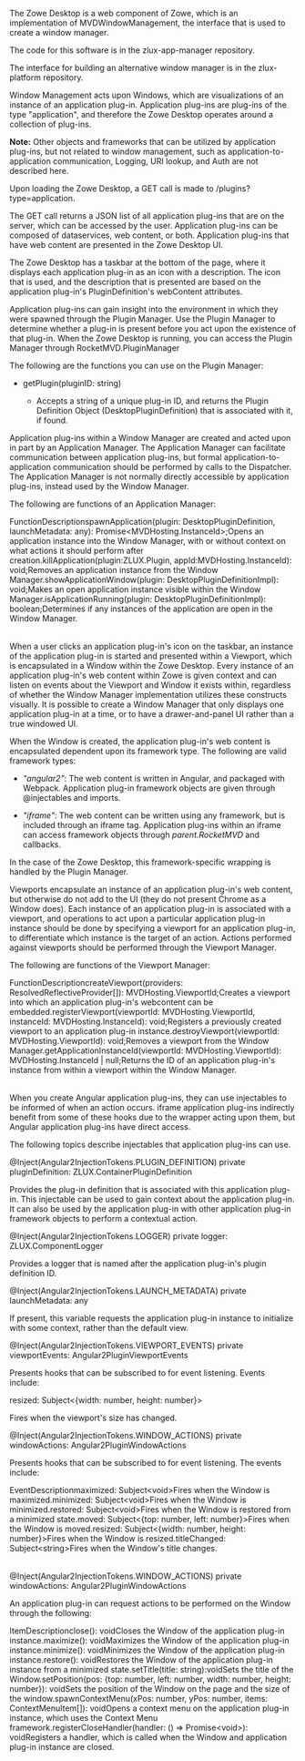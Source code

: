 <?xml version="1.0" encoding="UTF-8"?><?workdir /opt/dita-ot/out/.tmp?><?workdir-uri file:/opt/dita-ot/out/.tmp/?><?path2project ../../?><?path2project-uri ../../?><?path2rootmap-uri ../../?><topic xmlns:ditaarch="http://dita.oasis-open.org/architecture/2005/" xmlns:dita-ot="http://dita-ot.sourceforge.net/ns/201007/dita-ot" class="- topic/topic " ditaarch:DITAArchVersion="1.2" domains="(topic hi-d) (topic ut-d) (topic indexing-d) (topic hazard-d) (topic abbrev-d) (topic pr-d) (topic sw-d) (topic ui-d)" id="zowe-desktop-and-window-management" xtrf="file:/opt/dita-ot/data/extend/extend-desktop/mvd-desktopandwindowmgt.md" xtrc="topic:1;182:3"><title class="- topic/title " xtrf="file:/opt/dita-ot/data/extend/extend-desktop/mvd-desktopandwindowmgt.md" xtrc="title:1;182:3">Zowe Desktop and window management</title><body class="- topic/body " xtrf="file:/opt/dita-ot/data/extend/extend-desktop/mvd-desktopandwindowmgt.md" xtrc="body:1;182:3"><p class="- topic/p " xtrf="file:/opt/dita-ot/data/extend/extend-desktop/mvd-desktopandwindowmgt.md" xtrc="p:1;182:3">The Zowe Desktop is a web component of Zowe, which is an implementation of <codeph class="+ topic/ph pr-d/codeph " xtrf="file:/opt/dita-ot/data/extend/extend-desktop/mvd-desktopandwindowmgt.md" xtrc="codeph:1;182:3">MVDWindowManagement</codeph>, the interface that is used to create a window manager.</p><p class="- topic/p " xtrf="file:/opt/dita-ot/data/extend/extend-desktop/mvd-desktopandwindowmgt.md" xtrc="p:2;182:3">The code for this software is in the <codeph class="+ topic/ph pr-d/codeph " xtrf="file:/opt/dita-ot/data/extend/extend-desktop/mvd-desktopandwindowmgt.md" xtrc="codeph:2;182:3">zlux-app-manager</codeph> repository.</p><p class="- topic/p " xtrf="file:/opt/dita-ot/data/extend/extend-desktop/mvd-desktopandwindowmgt.md" xtrc="p:3;182:3">The interface for building an alternative window manager is in the <codeph class="+ topic/ph pr-d/codeph " xtrf="file:/opt/dita-ot/data/extend/extend-desktop/mvd-desktopandwindowmgt.md" xtrc="codeph:3;182:3">zlux-platform</codeph> repository.</p><p class="- topic/p " xtrf="file:/opt/dita-ot/data/extend/extend-desktop/mvd-desktopandwindowmgt.md" xtrc="p:4;182:3">Window Management acts upon Windows, which are visualizations of an instance of an application plug-in. Application plug-ins are plug-ins of the type "application", and therefore the Zowe Desktop operates around a collection of plug-ins.</p><p class="- topic/p " xtrf="file:/opt/dita-ot/data/extend/extend-desktop/mvd-desktopandwindowmgt.md" xtrc="p:5;182:3"><b class="+ topic/ph hi-d/b " xtrf="file:/opt/dita-ot/data/extend/extend-desktop/mvd-desktopandwindowmgt.md" xtrc="b:1;182:3">Note:</b> Other objects and frameworks that can be utilized by application plug-ins, but not related to window management, such as application-to-application communication, Logging, URI lookup, and Auth are not described here.</p></body><topic class="- topic/topic " ditaarch:DITAArchVersion="1.2" domains="(topic hi-d) (topic ut-d) (topic indexing-d) (topic hazard-d) (topic abbrev-d) (topic pr-d) (topic sw-d) (topic ui-d)" id="loading-and-presenting-application-plug-ins" xtrf="file:/opt/dita-ot/data/extend/extend-desktop/mvd-desktopandwindowmgt.md" xtrc="topic:2;182:3"><title class="- topic/title " xtrf="file:/opt/dita-ot/data/extend/extend-desktop/mvd-desktopandwindowmgt.md" xtrc="title:2;182:3">Loading and presenting application plug-ins</title><body class="- topic/body " xtrf="file:/opt/dita-ot/data/extend/extend-desktop/mvd-desktopandwindowmgt.md" xtrc="body:2;182:3"><p class="- topic/p " xtrf="file:/opt/dita-ot/data/extend/extend-desktop/mvd-desktopandwindowmgt.md" xtrc="p:6;182:3">Upon loading the Zowe Desktop, a GET call is made to <codeph class="+ topic/ph pr-d/codeph " xtrf="file:/opt/dita-ot/data/extend/extend-desktop/mvd-desktopandwindowmgt.md" xtrc="codeph:4;182:3">/plugins?type=application</codeph>.
The GET call returns a JSON list of all application plug-ins that are on the server, which can be accessed by the user. Application plug-ins can be composed of dataservices, web content, or both. Application plug-ins that have web content are presented in the Zowe Desktop UI.</p><p class="- topic/p " xtrf="file:/opt/dita-ot/data/extend/extend-desktop/mvd-desktopandwindowmgt.md" xtrc="p:7;182:3">The Zowe Desktop has a taskbar at the bottom of the page, where it displays each application plug-in as an icon with a description. The icon that is used, and the description that is presented are based on the application plug-in's <codeph class="+ topic/ph pr-d/codeph " xtrf="file:/opt/dita-ot/data/extend/extend-desktop/mvd-desktopandwindowmgt.md" xtrc="codeph:5;182:3">PluginDefinition</codeph>'s <codeph class="+ topic/ph pr-d/codeph " xtrf="file:/opt/dita-ot/data/extend/extend-desktop/mvd-desktopandwindowmgt.md" xtrc="codeph:6;182:3">webContent</codeph> attributes.</p></body></topic><topic class="- topic/topic " ditaarch:DITAArchVersion="1.2" domains="(topic hi-d) (topic ut-d) (topic indexing-d) (topic hazard-d) (topic abbrev-d) (topic pr-d) (topic sw-d) (topic ui-d)" id="plug-in-management" xtrf="file:/opt/dita-ot/data/extend/extend-desktop/mvd-desktopandwindowmgt.md" xtrc="topic:3;182:3"><title class="- topic/title " xtrf="file:/opt/dita-ot/data/extend/extend-desktop/mvd-desktopandwindowmgt.md" xtrc="title:3;182:3">Plug-in management</title><body class="- topic/body " xtrf="file:/opt/dita-ot/data/extend/extend-desktop/mvd-desktopandwindowmgt.md" xtrc="body:3;182:3"><p class="- topic/p " xtrf="file:/opt/dita-ot/data/extend/extend-desktop/mvd-desktopandwindowmgt.md" xtrc="p:8;182:3">Application plug-ins can gain insight into the environment in which they were spawned through the Plugin Manager. Use the Plugin Manager to determine whether a plug-in is present before you act upon the existence of that plug-in. When the Zowe Desktop is running, you can access the Plugin Manager through <codeph class="+ topic/ph pr-d/codeph " xtrf="file:/opt/dita-ot/data/extend/extend-desktop/mvd-desktopandwindowmgt.md" xtrc="codeph:7;182:3">RocketMVD.PluginManager</codeph></p><p class="- topic/p " xtrf="file:/opt/dita-ot/data/extend/extend-desktop/mvd-desktopandwindowmgt.md" xtrc="p:9;182:3">The following are the functions you can use on the Plugin Manager:</p><ul class="- topic/ul " xtrf="file:/opt/dita-ot/data/extend/extend-desktop/mvd-desktopandwindowmgt.md" xtrc="ul:1;182:3"><li class="- topic/li " xtrf="file:/opt/dita-ot/data/extend/extend-desktop/mvd-desktopandwindowmgt.md" xtrc="li:1;182:3"><p class="- topic/p " xtrf="file:/opt/dita-ot/data/extend/extend-desktop/mvd-desktopandwindowmgt.md" xtrc="p:10;182:3">getPlugin(pluginID: string)</p><ul class="- topic/ul " xtrf="file:/opt/dita-ot/data/extend/extend-desktop/mvd-desktopandwindowmgt.md" xtrc="ul:2;182:3"><li class="- topic/li " xtrf="file:/opt/dita-ot/data/extend/extend-desktop/mvd-desktopandwindowmgt.md" xtrc="li:2;182:3"><p class="- topic/p " xtrf="file:/opt/dita-ot/data/extend/extend-desktop/mvd-desktopandwindowmgt.md" xtrc="p:11;182:3">Accepts a string of a unique plug-in ID, and returns the Plugin Definition Object (DesktopPluginDefinition) that is associated with it, if found.</p></li></ul></li></ul></body></topic><topic class="- topic/topic " ditaarch:DITAArchVersion="1.2" domains="(topic hi-d) (topic ut-d) (topic indexing-d) (topic hazard-d) (topic abbrev-d) (topic pr-d) (topic sw-d) (topic ui-d)" id="application-management" xtrf="file:/opt/dita-ot/data/extend/extend-desktop/mvd-desktopandwindowmgt.md" xtrc="topic:4;182:3"><title class="- topic/title " xtrf="file:/opt/dita-ot/data/extend/extend-desktop/mvd-desktopandwindowmgt.md" xtrc="title:4;182:3">Application management</title><body class="- topic/body " xtrf="file:/opt/dita-ot/data/extend/extend-desktop/mvd-desktopandwindowmgt.md" xtrc="body:4;182:3"><p class="- topic/p " xtrf="file:/opt/dita-ot/data/extend/extend-desktop/mvd-desktopandwindowmgt.md" xtrc="p:12;182:3">Application plug-ins within a Window Manager are created and acted upon in part by an Application Manager. The Application Manager can facilitate communication between application plug-ins, but formal application-to-application communication should be performed by calls to the Dispatcher. The Application Manager is not normally directly accessible by application plug-ins, instead used by the Window Manager.</p><p class="- topic/p " xtrf="file:/opt/dita-ot/data/extend/extend-desktop/mvd-desktopandwindowmgt.md" xtrc="p:13;182:3">The following are functions of an Application Manager:</p><table class="- topic/table " xtrf="file:/opt/dita-ot/data/extend/extend-desktop/mvd-desktopandwindowmgt.md" xtrc="table:1;182:3"><tgroup class="- topic/tgroup " cols="2" xtrf="file:/opt/dita-ot/data/extend/extend-desktop/mvd-desktopandwindowmgt.md" xtrc="tgroup:1;182:3"><colspec class="- topic/colspec " colname="col1" xtrf="file:/opt/dita-ot/data/extend/extend-desktop/mvd-desktopandwindowmgt.md" xtrc="colspec:1;182:3"/><colspec class="- topic/colspec " colname="col2" xtrf="file:/opt/dita-ot/data/extend/extend-desktop/mvd-desktopandwindowmgt.md" xtrc="colspec:2;182:3"/><thead class="- topic/thead " xtrf="file:/opt/dita-ot/data/extend/extend-desktop/mvd-desktopandwindowmgt.md" xtrc="thead:1;182:3"><row class="- topic/row " xtrf="file:/opt/dita-ot/data/extend/extend-desktop/mvd-desktopandwindowmgt.md" xtrc="row:1;182:3"><entry class="- topic/entry " xtrf="file:/opt/dita-ot/data/extend/extend-desktop/mvd-desktopandwindowmgt.md" xtrc="entry:1;182:3">Function</entry><entry class="- topic/entry " xtrf="file:/opt/dita-ot/data/extend/extend-desktop/mvd-desktopandwindowmgt.md" xtrc="entry:2;182:3">Description</entry></row></thead><tbody class="- topic/tbody " xtrf="file:/opt/dita-ot/data/extend/extend-desktop/mvd-desktopandwindowmgt.md" xtrc="tbody:1;182:3"><row class="- topic/row " xtrf="file:/opt/dita-ot/data/extend/extend-desktop/mvd-desktopandwindowmgt.md" xtrc="row:2;182:3"><entry class="- topic/entry " xtrf="file:/opt/dita-ot/data/extend/extend-desktop/mvd-desktopandwindowmgt.md" xtrc="entry:3;182:3"><codeph class="+ topic/ph pr-d/codeph " xtrf="file:/opt/dita-ot/data/extend/extend-desktop/mvd-desktopandwindowmgt.md" xtrc="codeph:8;182:3">spawnApplication(plugin: DesktopPluginDefinition, launchMetadata: any): Promise&lt;MVDHosting.InstanceId&gt;;</codeph></entry><entry class="- topic/entry " xtrf="file:/opt/dita-ot/data/extend/extend-desktop/mvd-desktopandwindowmgt.md" xtrc="entry:4;182:3">Opens an application instance into the Window Manager, with or without context on what actions it should perform after creation.</entry></row><row class="- topic/row " xtrf="file:/opt/dita-ot/data/extend/extend-desktop/mvd-desktopandwindowmgt.md" xtrc="row:3;182:3"><entry class="- topic/entry " xtrf="file:/opt/dita-ot/data/extend/extend-desktop/mvd-desktopandwindowmgt.md" xtrc="entry:5;182:3"><codeph class="+ topic/ph pr-d/codeph " xtrf="file:/opt/dita-ot/data/extend/extend-desktop/mvd-desktopandwindowmgt.md" xtrc="codeph:9;182:3">killApplication(plugin:ZLUX.Plugin, appId:MVDHosting.InstanceId): void;</codeph></entry><entry class="- topic/entry " xtrf="file:/opt/dita-ot/data/extend/extend-desktop/mvd-desktopandwindowmgt.md" xtrc="entry:6;182:3">Removes an application instance from the Window Manager.</entry></row><row class="- topic/row " xtrf="file:/opt/dita-ot/data/extend/extend-desktop/mvd-desktopandwindowmgt.md" xtrc="row:4;182:3"><entry class="- topic/entry " xtrf="file:/opt/dita-ot/data/extend/extend-desktop/mvd-desktopandwindowmgt.md" xtrc="entry:7;182:3"><codeph class="+ topic/ph pr-d/codeph " xtrf="file:/opt/dita-ot/data/extend/extend-desktop/mvd-desktopandwindowmgt.md" xtrc="codeph:10;182:3">showApplicationWindow(plugin: DesktopPluginDefinitionImpl): void;</codeph></entry><entry class="- topic/entry " xtrf="file:/opt/dita-ot/data/extend/extend-desktop/mvd-desktopandwindowmgt.md" xtrc="entry:8;182:3">Makes an open application instance visible within the Window Manager.</entry></row><row class="- topic/row " xtrf="file:/opt/dita-ot/data/extend/extend-desktop/mvd-desktopandwindowmgt.md" xtrc="row:5;182:3"><entry class="- topic/entry " xtrf="file:/opt/dita-ot/data/extend/extend-desktop/mvd-desktopandwindowmgt.md" xtrc="entry:9;182:3"><codeph class="+ topic/ph pr-d/codeph " xtrf="file:/opt/dita-ot/data/extend/extend-desktop/mvd-desktopandwindowmgt.md" xtrc="codeph:11;182:3">isApplicationRunning(plugin: DesktopPluginDefinitionImpl): boolean;</codeph></entry><entry class="- topic/entry " xtrf="file:/opt/dita-ot/data/extend/extend-desktop/mvd-desktopandwindowmgt.md" xtrc="entry:10;182:3">Determines if any instances of the application are open in the Window Manager.</entry></row></tbody></tgroup></table></body></topic><topic class="- topic/topic " ditaarch:DITAArchVersion="1.2" domains="(topic hi-d) (topic ut-d) (topic indexing-d) (topic hazard-d) (topic abbrev-d) (topic pr-d) (topic sw-d) (topic ui-d)" id="windows-and-viewports" xtrf="file:/opt/dita-ot/data/extend/extend-desktop/mvd-desktopandwindowmgt.md" xtrc="topic:5;182:3"><title class="- topic/title " xtrf="file:/opt/dita-ot/data/extend/extend-desktop/mvd-desktopandwindowmgt.md" xtrc="title:5;182:3">Windows and Viewports</title><body class="- topic/body " xtrf="file:/opt/dita-ot/data/extend/extend-desktop/mvd-desktopandwindowmgt.md" xtrc="body:5;182:3"><p class="- topic/p " xtrf="file:/opt/dita-ot/data/extend/extend-desktop/mvd-desktopandwindowmgt.md" xtrc="p:14;182:3">When a user clicks an application plug-in's icon on the taskbar, an instance of the application plug-in is started and presented within a Viewport, which is encapsulated in a Window within the Zowe Desktop.
Every instance of an application plug-in's web content within Zowe is given context and can listen on events about the Viewport and Window it exists within, regardless of whether the Window Manager implementation utilizes these constructs visually. It is possible to create a Window Manager that only displays one application plug-in at a time, or to have a drawer-and-panel UI rather than a true windowed UI.</p><p class="- topic/p " xtrf="file:/opt/dita-ot/data/extend/extend-desktop/mvd-desktopandwindowmgt.md" xtrc="p:15;182:3">When the Window is created, the application plug-in's web content is encapsulated dependent upon its framework type. The following are valid framework types:</p><ul class="- topic/ul " xtrf="file:/opt/dita-ot/data/extend/extend-desktop/mvd-desktopandwindowmgt.md" xtrc="ul:3;182:3"><li class="- topic/li " xtrf="file:/opt/dita-ot/data/extend/extend-desktop/mvd-desktopandwindowmgt.md" xtrc="li:3;182:3"><p class="- topic/p " xtrf="file:/opt/dita-ot/data/extend/extend-desktop/mvd-desktopandwindowmgt.md" xtrc="p:16;182:3"><i class="+ topic/ph hi-d/i " xtrf="file:/opt/dita-ot/data/extend/extend-desktop/mvd-desktopandwindowmgt.md" xtrc="i:1;182:3">"angular2"</i>: The web content is written in Angular, and packaged with Webpack. Application plug-in framework objects are given through @injectables and imports.</p></li><li class="- topic/li " xtrf="file:/opt/dita-ot/data/extend/extend-desktop/mvd-desktopandwindowmgt.md" xtrc="li:4;182:3"><p class="- topic/p " xtrf="file:/opt/dita-ot/data/extend/extend-desktop/mvd-desktopandwindowmgt.md" xtrc="p:17;182:3"><i class="+ topic/ph hi-d/i " xtrf="file:/opt/dita-ot/data/extend/extend-desktop/mvd-desktopandwindowmgt.md" xtrc="i:2;182:3">"iframe"</i>: The web content can be written using any framework, but is included through an iframe tag. Application plug-ins within an iframe can access framework objects through <i class="+ topic/ph hi-d/i " xtrf="file:/opt/dita-ot/data/extend/extend-desktop/mvd-desktopandwindowmgt.md" xtrc="i:3;182:3">parent.RocketMVD</i> and callbacks.</p></li></ul><p class="- topic/p " xtrf="file:/opt/dita-ot/data/extend/extend-desktop/mvd-desktopandwindowmgt.md" xtrc="p:18;182:3">In the case of the Zowe Desktop, this framework-specific wrapping is handled by the Plugin Manager.</p></body></topic><topic class="- topic/topic " ditaarch:DITAArchVersion="1.2" domains="(topic hi-d) (topic ut-d) (topic indexing-d) (topic hazard-d) (topic abbrev-d) (topic pr-d) (topic sw-d) (topic ui-d)" id="viewport-manager" xtrf="file:/opt/dita-ot/data/extend/extend-desktop/mvd-desktopandwindowmgt.md" xtrc="topic:6;182:3"><title class="- topic/title " xtrf="file:/opt/dita-ot/data/extend/extend-desktop/mvd-desktopandwindowmgt.md" xtrc="title:6;182:3">Viewport Manager</title><body class="- topic/body " xtrf="file:/opt/dita-ot/data/extend/extend-desktop/mvd-desktopandwindowmgt.md" xtrc="body:6;182:3"><p class="- topic/p " xtrf="file:/opt/dita-ot/data/extend/extend-desktop/mvd-desktopandwindowmgt.md" xtrc="p:19;182:3">Viewports encapsulate an instance of an application plug-in's web content, but otherwise do not add to the UI (they do not present Chrome as a Window does).
Each instance of an application plug-in is associated with a viewport, and operations to act upon a particular application plug-in instance should be done by specifying a viewport for an application plug-in, to differentiate which instance is the target of an action. Actions performed against viewports should be performed through the Viewport Manager.</p><p class="- topic/p " xtrf="file:/opt/dita-ot/data/extend/extend-desktop/mvd-desktopandwindowmgt.md" xtrc="p:20;182:3">The following are functions of the Viewport Manager:</p><table class="- topic/table " xtrf="file:/opt/dita-ot/data/extend/extend-desktop/mvd-desktopandwindowmgt.md" xtrc="table:2;182:3"><tgroup class="- topic/tgroup " cols="2" xtrf="file:/opt/dita-ot/data/extend/extend-desktop/mvd-desktopandwindowmgt.md" xtrc="tgroup:2;182:3"><colspec class="- topic/colspec " colname="col1" xtrf="file:/opt/dita-ot/data/extend/extend-desktop/mvd-desktopandwindowmgt.md" xtrc="colspec:3;182:3"/><colspec class="- topic/colspec " colname="col2" xtrf="file:/opt/dita-ot/data/extend/extend-desktop/mvd-desktopandwindowmgt.md" xtrc="colspec:4;182:3"/><thead class="- topic/thead " xtrf="file:/opt/dita-ot/data/extend/extend-desktop/mvd-desktopandwindowmgt.md" xtrc="thead:2;182:3"><row class="- topic/row " xtrf="file:/opt/dita-ot/data/extend/extend-desktop/mvd-desktopandwindowmgt.md" xtrc="row:6;182:3"><entry class="- topic/entry " xtrf="file:/opt/dita-ot/data/extend/extend-desktop/mvd-desktopandwindowmgt.md" xtrc="entry:11;182:3">Function</entry><entry class="- topic/entry " xtrf="file:/opt/dita-ot/data/extend/extend-desktop/mvd-desktopandwindowmgt.md" xtrc="entry:12;182:3">Description</entry></row></thead><tbody class="- topic/tbody " xtrf="file:/opt/dita-ot/data/extend/extend-desktop/mvd-desktopandwindowmgt.md" xtrc="tbody:2;182:3"><row class="- topic/row " xtrf="file:/opt/dita-ot/data/extend/extend-desktop/mvd-desktopandwindowmgt.md" xtrc="row:7;182:3"><entry class="- topic/entry " xtrf="file:/opt/dita-ot/data/extend/extend-desktop/mvd-desktopandwindowmgt.md" xtrc="entry:13;182:3"><codeph class="+ topic/ph pr-d/codeph " xtrf="file:/opt/dita-ot/data/extend/extend-desktop/mvd-desktopandwindowmgt.md" xtrc="codeph:12;182:3">createViewport(providers: ResolvedReflectiveProvider[]): MVDHosting.ViewportId;</codeph></entry><entry class="- topic/entry " xtrf="file:/opt/dita-ot/data/extend/extend-desktop/mvd-desktopandwindowmgt.md" xtrc="entry:14;182:3">Creates a viewport into which an application plug-in's webcontent can be embedded.</entry></row><row class="- topic/row " xtrf="file:/opt/dita-ot/data/extend/extend-desktop/mvd-desktopandwindowmgt.md" xtrc="row:8;182:3"><entry class="- topic/entry " xtrf="file:/opt/dita-ot/data/extend/extend-desktop/mvd-desktopandwindowmgt.md" xtrc="entry:15;182:3"><codeph class="+ topic/ph pr-d/codeph " xtrf="file:/opt/dita-ot/data/extend/extend-desktop/mvd-desktopandwindowmgt.md" xtrc="codeph:13;182:3">registerViewport(viewportId: MVDHosting.ViewportId, instanceId: MVDHosting.InstanceId): void;</codeph></entry><entry class="- topic/entry " xtrf="file:/opt/dita-ot/data/extend/extend-desktop/mvd-desktopandwindowmgt.md" xtrc="entry:16;182:3">Registers a previously created viewport to an application plug-in instance.</entry></row><row class="- topic/row " xtrf="file:/opt/dita-ot/data/extend/extend-desktop/mvd-desktopandwindowmgt.md" xtrc="row:9;182:3"><entry class="- topic/entry " xtrf="file:/opt/dita-ot/data/extend/extend-desktop/mvd-desktopandwindowmgt.md" xtrc="entry:17;182:3"><codeph class="+ topic/ph pr-d/codeph " xtrf="file:/opt/dita-ot/data/extend/extend-desktop/mvd-desktopandwindowmgt.md" xtrc="codeph:14;182:3">destroyViewport(viewportId: MVDHosting.ViewportId): void;</codeph></entry><entry class="- topic/entry " xtrf="file:/opt/dita-ot/data/extend/extend-desktop/mvd-desktopandwindowmgt.md" xtrc="entry:18;182:3">Removes a viewport from the Window Manager.</entry></row><row class="- topic/row " xtrf="file:/opt/dita-ot/data/extend/extend-desktop/mvd-desktopandwindowmgt.md" xtrc="row:10;182:3"><entry class="- topic/entry " xtrf="file:/opt/dita-ot/data/extend/extend-desktop/mvd-desktopandwindowmgt.md" xtrc="entry:19;182:3"><codeph class="+ topic/ph pr-d/codeph " xtrf="file:/opt/dita-ot/data/extend/extend-desktop/mvd-desktopandwindowmgt.md" xtrc="codeph:15;182:3">getApplicationInstanceId(viewportId: MVDHosting.ViewportId): MVDHosting.InstanceId | null;</codeph></entry><entry class="- topic/entry " xtrf="file:/opt/dita-ot/data/extend/extend-desktop/mvd-desktopandwindowmgt.md" xtrc="entry:20;182:3">Returns the ID of an application plug-in's instance from within a viewport within the Window Manager.</entry></row></tbody></tgroup></table></body></topic><topic class="- topic/topic " ditaarch:DITAArchVersion="1.2" domains="(topic hi-d) (topic ut-d) (topic indexing-d) (topic hazard-d) (topic abbrev-d) (topic pr-d) (topic sw-d) (topic ui-d)" id="injection-manager" xtrf="file:/opt/dita-ot/data/extend/extend-desktop/mvd-desktopandwindowmgt.md" xtrc="topic:7;182:3"><title class="- topic/title " xtrf="file:/opt/dita-ot/data/extend/extend-desktop/mvd-desktopandwindowmgt.md" xtrc="title:7;182:3">Injection Manager</title><body class="- topic/body " xtrf="file:/opt/dita-ot/data/extend/extend-desktop/mvd-desktopandwindowmgt.md" xtrc="body:7;182:3"><p class="- topic/p " xtrf="file:/opt/dita-ot/data/extend/extend-desktop/mvd-desktopandwindowmgt.md" xtrc="p:21;182:3">When you create Angular application plug-ins, they can use injectables to be informed of when an action occurs. iframe application plug-ins indirectly benefit from some of these hooks due to the wrapper acting upon them, but Angular application plug-ins have direct access.</p><p class="- topic/p " xtrf="file:/opt/dita-ot/data/extend/extend-desktop/mvd-desktopandwindowmgt.md" xtrc="p:22;182:3">The following topics describe injectables that application plug-ins can use.</p></body><topic class="- topic/topic " ditaarch:DITAArchVersion="1.2" domains="(topic hi-d) (topic ut-d) (topic indexing-d) (topic hazard-d) (topic abbrev-d) (topic pr-d) (topic sw-d) (topic ui-d)" id="plug-in-definition" xtrf="file:/opt/dita-ot/data/extend/extend-desktop/mvd-desktopandwindowmgt.md" xtrc="topic:8;182:3"><title class="- topic/title " xtrf="file:/opt/dita-ot/data/extend/extend-desktop/mvd-desktopandwindowmgt.md" xtrc="title:8;182:3">Plug-in definition</title><body class="- topic/body " xtrf="file:/opt/dita-ot/data/extend/extend-desktop/mvd-desktopandwindowmgt.md" xtrc="body:8;182:3"><codeblock class="+ topic/pre pr-d/codeblock " xml:space="preserve" xtrf="file:/opt/dita-ot/data/extend/extend-desktop/mvd-desktopandwindowmgt.md" xtrc="codeblock:1;182:3">@Inject(Angular2InjectionTokens.PLUGIN_DEFINITION) private pluginDefinition: ZLUX.ContainerPluginDefinition</codeblock><p class="- topic/p " xtrf="file:/opt/dita-ot/data/extend/extend-desktop/mvd-desktopandwindowmgt.md" xtrc="p:23;182:3">Provides the plug-in definition that is associated with this application plug-in. This injectable can be used to gain context about the application plug-in. It can also be used by the application plug-in with other application plug-in framework objects to perform a contextual action.</p></body></topic><topic class="- topic/topic " ditaarch:DITAArchVersion="1.2" domains="(topic hi-d) (topic ut-d) (topic indexing-d) (topic hazard-d) (topic abbrev-d) (topic pr-d) (topic sw-d) (topic ui-d)" id="logger" xtrf="file:/opt/dita-ot/data/extend/extend-desktop/mvd-desktopandwindowmgt.md" xtrc="topic:9;182:3"><title class="- topic/title " xtrf="file:/opt/dita-ot/data/extend/extend-desktop/mvd-desktopandwindowmgt.md" xtrc="title:9;182:3">Logger</title><body class="- topic/body " xtrf="file:/opt/dita-ot/data/extend/extend-desktop/mvd-desktopandwindowmgt.md" xtrc="body:9;182:3"><codeblock class="+ topic/pre pr-d/codeblock " xml:space="preserve" xtrf="file:/opt/dita-ot/data/extend/extend-desktop/mvd-desktopandwindowmgt.md" xtrc="codeblock:2;182:3">@Inject(Angular2InjectionTokens.LOGGER) private logger: ZLUX.ComponentLogger</codeblock><p class="- topic/p " xtrf="file:/opt/dita-ot/data/extend/extend-desktop/mvd-desktopandwindowmgt.md" xtrc="p:24;182:3">Provides a logger that is named after the application plug-in's plugin definition ID.</p></body></topic><topic class="- topic/topic " ditaarch:DITAArchVersion="1.2" domains="(topic hi-d) (topic ut-d) (topic indexing-d) (topic hazard-d) (topic abbrev-d) (topic pr-d) (topic sw-d) (topic ui-d)" id="launch-metadata" xtrf="file:/opt/dita-ot/data/extend/extend-desktop/mvd-desktopandwindowmgt.md" xtrc="topic:10;182:3"><title class="- topic/title " xtrf="file:/opt/dita-ot/data/extend/extend-desktop/mvd-desktopandwindowmgt.md" xtrc="title:10;182:3">Launch Metadata</title><body class="- topic/body " xtrf="file:/opt/dita-ot/data/extend/extend-desktop/mvd-desktopandwindowmgt.md" xtrc="body:10;182:3"><codeblock class="+ topic/pre pr-d/codeblock " xml:space="preserve" xtrf="file:/opt/dita-ot/data/extend/extend-desktop/mvd-desktopandwindowmgt.md" xtrc="codeblock:3;182:3">@Inject(Angular2InjectionTokens.LAUNCH_METADATA) private launchMetadata: any</codeblock><p class="- topic/p " xtrf="file:/opt/dita-ot/data/extend/extend-desktop/mvd-desktopandwindowmgt.md" xtrc="p:25;182:3">If present, this variable requests the application plug-in instance to initialize with some context, rather than the default view.</p></body></topic><topic class="- topic/topic " ditaarch:DITAArchVersion="1.2" domains="(topic hi-d) (topic ut-d) (topic indexing-d) (topic hazard-d) (topic abbrev-d) (topic pr-d) (topic sw-d) (topic ui-d)" id="viewport-events" xtrf="file:/opt/dita-ot/data/extend/extend-desktop/mvd-desktopandwindowmgt.md" xtrc="topic:11;182:3"><title class="- topic/title " xtrf="file:/opt/dita-ot/data/extend/extend-desktop/mvd-desktopandwindowmgt.md" xtrc="title:11;182:3">Viewport Events</title><body class="- topic/body " xtrf="file:/opt/dita-ot/data/extend/extend-desktop/mvd-desktopandwindowmgt.md" xtrc="body:11;182:3"><codeblock class="+ topic/pre pr-d/codeblock " xml:space="preserve" xtrf="file:/opt/dita-ot/data/extend/extend-desktop/mvd-desktopandwindowmgt.md" xtrc="codeblock:4;182:3">@Inject(Angular2InjectionTokens.VIEWPORT_EVENTS) private viewportEvents: Angular2PluginViewportEvents</codeblock><p class="- topic/p " xtrf="file:/opt/dita-ot/data/extend/extend-desktop/mvd-desktopandwindowmgt.md" xtrc="p:26;182:3">Presents hooks that can be subscribed to for event listening. Events include:</p><p class="- topic/p " xtrf="file:/opt/dita-ot/data/extend/extend-desktop/mvd-desktopandwindowmgt.md" xtrc="p:27;182:3"><codeph class="+ topic/ph pr-d/codeph " xtrf="file:/opt/dita-ot/data/extend/extend-desktop/mvd-desktopandwindowmgt.md" xtrc="codeph:16;182:3">resized: Subject&lt;{width: number, height: number}&gt;</codeph></p><p class="- topic/p " xtrf="file:/opt/dita-ot/data/extend/extend-desktop/mvd-desktopandwindowmgt.md" xtrc="p:28;182:3">Fires when the viewport's size has changed.</p></body></topic><topic class="- topic/topic " ditaarch:DITAArchVersion="1.2" domains="(topic hi-d) (topic ut-d) (topic indexing-d) (topic hazard-d) (topic abbrev-d) (topic pr-d) (topic sw-d) (topic ui-d)" id="window-events" xtrf="file:/opt/dita-ot/data/extend/extend-desktop/mvd-desktopandwindowmgt.md" xtrc="topic:12;182:3"><title class="- topic/title " xtrf="file:/opt/dita-ot/data/extend/extend-desktop/mvd-desktopandwindowmgt.md" xtrc="title:12;182:3">Window Events</title><body class="- topic/body " xtrf="file:/opt/dita-ot/data/extend/extend-desktop/mvd-desktopandwindowmgt.md" xtrc="body:12;182:3"><codeblock class="+ topic/pre pr-d/codeblock " xml:space="preserve" xtrf="file:/opt/dita-ot/data/extend/extend-desktop/mvd-desktopandwindowmgt.md" xtrc="codeblock:5;182:3">@Inject(Angular2InjectionTokens.WINDOW_ACTIONS) private windowActions: Angular2PluginWindowActions</codeblock><p class="- topic/p " xtrf="file:/opt/dita-ot/data/extend/extend-desktop/mvd-desktopandwindowmgt.md" xtrc="p:29;182:3">Presents hooks that can be subscribed to for event listening. The events include:</p><table class="- topic/table " xtrf="file:/opt/dita-ot/data/extend/extend-desktop/mvd-desktopandwindowmgt.md" xtrc="table:3;182:3"><tgroup class="- topic/tgroup " cols="2" xtrf="file:/opt/dita-ot/data/extend/extend-desktop/mvd-desktopandwindowmgt.md" xtrc="tgroup:3;182:3"><colspec class="- topic/colspec " colname="col1" xtrf="file:/opt/dita-ot/data/extend/extend-desktop/mvd-desktopandwindowmgt.md" xtrc="colspec:5;182:3"/><colspec class="- topic/colspec " colname="col2" xtrf="file:/opt/dita-ot/data/extend/extend-desktop/mvd-desktopandwindowmgt.md" xtrc="colspec:6;182:3"/><thead class="- topic/thead " xtrf="file:/opt/dita-ot/data/extend/extend-desktop/mvd-desktopandwindowmgt.md" xtrc="thead:3;182:3"><row class="- topic/row " xtrf="file:/opt/dita-ot/data/extend/extend-desktop/mvd-desktopandwindowmgt.md" xtrc="row:11;182:3"><entry class="- topic/entry " xtrf="file:/opt/dita-ot/data/extend/extend-desktop/mvd-desktopandwindowmgt.md" xtrc="entry:21;182:3">Event</entry><entry class="- topic/entry " xtrf="file:/opt/dita-ot/data/extend/extend-desktop/mvd-desktopandwindowmgt.md" xtrc="entry:22;182:3">Description</entry></row></thead><tbody class="- topic/tbody " xtrf="file:/opt/dita-ot/data/extend/extend-desktop/mvd-desktopandwindowmgt.md" xtrc="tbody:3;182:3"><row class="- topic/row " xtrf="file:/opt/dita-ot/data/extend/extend-desktop/mvd-desktopandwindowmgt.md" xtrc="row:12;182:3"><entry class="- topic/entry " xtrf="file:/opt/dita-ot/data/extend/extend-desktop/mvd-desktopandwindowmgt.md" xtrc="entry:23;182:3"><codeph class="+ topic/ph pr-d/codeph " xtrf="file:/opt/dita-ot/data/extend/extend-desktop/mvd-desktopandwindowmgt.md" xtrc="codeph:17;182:3">maximized: Subject&lt;void&gt;</codeph></entry><entry class="- topic/entry " xtrf="file:/opt/dita-ot/data/extend/extend-desktop/mvd-desktopandwindowmgt.md" xtrc="entry:24;182:3">Fires when the Window is maximized.</entry></row><row class="- topic/row " xtrf="file:/opt/dita-ot/data/extend/extend-desktop/mvd-desktopandwindowmgt.md" xtrc="row:13;182:3"><entry class="- topic/entry " xtrf="file:/opt/dita-ot/data/extend/extend-desktop/mvd-desktopandwindowmgt.md" xtrc="entry:25;182:3"><codeph class="+ topic/ph pr-d/codeph " xtrf="file:/opt/dita-ot/data/extend/extend-desktop/mvd-desktopandwindowmgt.md" xtrc="codeph:18;182:3">minimized: Subject&lt;void&gt;</codeph></entry><entry class="- topic/entry " xtrf="file:/opt/dita-ot/data/extend/extend-desktop/mvd-desktopandwindowmgt.md" xtrc="entry:26;182:3">Fires when the Window is minimized.</entry></row><row class="- topic/row " xtrf="file:/opt/dita-ot/data/extend/extend-desktop/mvd-desktopandwindowmgt.md" xtrc="row:14;182:3"><entry class="- topic/entry " xtrf="file:/opt/dita-ot/data/extend/extend-desktop/mvd-desktopandwindowmgt.md" xtrc="entry:27;182:3"><codeph class="+ topic/ph pr-d/codeph " xtrf="file:/opt/dita-ot/data/extend/extend-desktop/mvd-desktopandwindowmgt.md" xtrc="codeph:19;182:3">restored: Subject&lt;void&gt;</codeph></entry><entry class="- topic/entry " xtrf="file:/opt/dita-ot/data/extend/extend-desktop/mvd-desktopandwindowmgt.md" xtrc="entry:28;182:3">Fires when the Window is restored from a minimized state.</entry></row><row class="- topic/row " xtrf="file:/opt/dita-ot/data/extend/extend-desktop/mvd-desktopandwindowmgt.md" xtrc="row:15;182:3"><entry class="- topic/entry " xtrf="file:/opt/dita-ot/data/extend/extend-desktop/mvd-desktopandwindowmgt.md" xtrc="entry:29;182:3"><codeph class="+ topic/ph pr-d/codeph " xtrf="file:/opt/dita-ot/data/extend/extend-desktop/mvd-desktopandwindowmgt.md" xtrc="codeph:20;182:3">moved: Subject&lt;{top: number, left: number}&gt;</codeph></entry><entry class="- topic/entry " xtrf="file:/opt/dita-ot/data/extend/extend-desktop/mvd-desktopandwindowmgt.md" xtrc="entry:30;182:3">Fires when the Window is moved.</entry></row><row class="- topic/row " xtrf="file:/opt/dita-ot/data/extend/extend-desktop/mvd-desktopandwindowmgt.md" xtrc="row:16;182:3"><entry class="- topic/entry " xtrf="file:/opt/dita-ot/data/extend/extend-desktop/mvd-desktopandwindowmgt.md" xtrc="entry:31;182:3"><codeph class="+ topic/ph pr-d/codeph " xtrf="file:/opt/dita-ot/data/extend/extend-desktop/mvd-desktopandwindowmgt.md" xtrc="codeph:21;182:3">resized: Subject&lt;{width: number, height: number}&gt;</codeph></entry><entry class="- topic/entry " xtrf="file:/opt/dita-ot/data/extend/extend-desktop/mvd-desktopandwindowmgt.md" xtrc="entry:32;182:3">Fires when the Window is resized.</entry></row><row class="- topic/row " xtrf="file:/opt/dita-ot/data/extend/extend-desktop/mvd-desktopandwindowmgt.md" xtrc="row:17;182:3"><entry class="- topic/entry " xtrf="file:/opt/dita-ot/data/extend/extend-desktop/mvd-desktopandwindowmgt.md" xtrc="entry:33;182:3"><codeph class="+ topic/ph pr-d/codeph " xtrf="file:/opt/dita-ot/data/extend/extend-desktop/mvd-desktopandwindowmgt.md" xtrc="codeph:22;182:3">titleChanged: Subject&lt;string&gt;</codeph></entry><entry class="- topic/entry " xtrf="file:/opt/dita-ot/data/extend/extend-desktop/mvd-desktopandwindowmgt.md" xtrc="entry:34;182:3">Fires when the Window's title changes.</entry></row></tbody></tgroup></table></body></topic><topic class="- topic/topic " ditaarch:DITAArchVersion="1.2" domains="(topic hi-d) (topic ut-d) (topic indexing-d) (topic hazard-d) (topic abbrev-d) (topic pr-d) (topic sw-d) (topic ui-d)" id="window-actions" xtrf="file:/opt/dita-ot/data/extend/extend-desktop/mvd-desktopandwindowmgt.md" xtrc="topic:13;182:3"><title class="- topic/title " xtrf="file:/opt/dita-ot/data/extend/extend-desktop/mvd-desktopandwindowmgt.md" xtrc="title:13;182:3">Window Actions</title><body class="- topic/body " xtrf="file:/opt/dita-ot/data/extend/extend-desktop/mvd-desktopandwindowmgt.md" xtrc="body:13;182:3"><codeblock class="+ topic/pre pr-d/codeblock " xml:space="preserve" xtrf="file:/opt/dita-ot/data/extend/extend-desktop/mvd-desktopandwindowmgt.md" xtrc="codeblock:6;182:3">@Inject(Angular2InjectionTokens.WINDOW_ACTIONS) private windowActions: Angular2PluginWindowActions</codeblock><p class="- topic/p " xtrf="file:/opt/dita-ot/data/extend/extend-desktop/mvd-desktopandwindowmgt.md" xtrc="p:30;182:3">An application plug-in can request actions to be performed on the Window through the following:</p><table class="- topic/table " xtrf="file:/opt/dita-ot/data/extend/extend-desktop/mvd-desktopandwindowmgt.md" xtrc="table:4;182:3"><tgroup class="- topic/tgroup " cols="2" xtrf="file:/opt/dita-ot/data/extend/extend-desktop/mvd-desktopandwindowmgt.md" xtrc="tgroup:4;182:3"><colspec class="- topic/colspec " colname="col1" xtrf="file:/opt/dita-ot/data/extend/extend-desktop/mvd-desktopandwindowmgt.md" xtrc="colspec:7;182:3"/><colspec class="- topic/colspec " colname="col2" xtrf="file:/opt/dita-ot/data/extend/extend-desktop/mvd-desktopandwindowmgt.md" xtrc="colspec:8;182:3"/><thead class="- topic/thead " xtrf="file:/opt/dita-ot/data/extend/extend-desktop/mvd-desktopandwindowmgt.md" xtrc="thead:4;182:3"><row class="- topic/row " xtrf="file:/opt/dita-ot/data/extend/extend-desktop/mvd-desktopandwindowmgt.md" xtrc="row:18;182:3"><entry class="- topic/entry " xtrf="file:/opt/dita-ot/data/extend/extend-desktop/mvd-desktopandwindowmgt.md" xtrc="entry:35;182:3">Item</entry><entry class="- topic/entry " xtrf="file:/opt/dita-ot/data/extend/extend-desktop/mvd-desktopandwindowmgt.md" xtrc="entry:36;182:3">Description</entry></row></thead><tbody class="- topic/tbody " xtrf="file:/opt/dita-ot/data/extend/extend-desktop/mvd-desktopandwindowmgt.md" xtrc="tbody:4;182:3"><row class="- topic/row " xtrf="file:/opt/dita-ot/data/extend/extend-desktop/mvd-desktopandwindowmgt.md" xtrc="row:19;182:3"><entry class="- topic/entry " xtrf="file:/opt/dita-ot/data/extend/extend-desktop/mvd-desktopandwindowmgt.md" xtrc="entry:37;182:3"><codeph class="+ topic/ph pr-d/codeph " xtrf="file:/opt/dita-ot/data/extend/extend-desktop/mvd-desktopandwindowmgt.md" xtrc="codeph:23;182:3">close(): void</codeph></entry><entry class="- topic/entry " xtrf="file:/opt/dita-ot/data/extend/extend-desktop/mvd-desktopandwindowmgt.md" xtrc="entry:38;182:3">Closes the Window of the application plug-in instance.</entry></row><row class="- topic/row " xtrf="file:/opt/dita-ot/data/extend/extend-desktop/mvd-desktopandwindowmgt.md" xtrc="row:20;182:3"><entry class="- topic/entry " xtrf="file:/opt/dita-ot/data/extend/extend-desktop/mvd-desktopandwindowmgt.md" xtrc="entry:39;182:3"><codeph class="+ topic/ph pr-d/codeph " xtrf="file:/opt/dita-ot/data/extend/extend-desktop/mvd-desktopandwindowmgt.md" xtrc="codeph:24;182:3">maximize(): void</codeph></entry><entry class="- topic/entry " xtrf="file:/opt/dita-ot/data/extend/extend-desktop/mvd-desktopandwindowmgt.md" xtrc="entry:40;182:3">Maximizes the Window of the application plug-in instance.</entry></row><row class="- topic/row " xtrf="file:/opt/dita-ot/data/extend/extend-desktop/mvd-desktopandwindowmgt.md" xtrc="row:21;182:3"><entry class="- topic/entry " xtrf="file:/opt/dita-ot/data/extend/extend-desktop/mvd-desktopandwindowmgt.md" xtrc="entry:41;182:3"><codeph class="+ topic/ph pr-d/codeph " xtrf="file:/opt/dita-ot/data/extend/extend-desktop/mvd-desktopandwindowmgt.md" xtrc="codeph:25;182:3">minimize(): void</codeph></entry><entry class="- topic/entry " xtrf="file:/opt/dita-ot/data/extend/extend-desktop/mvd-desktopandwindowmgt.md" xtrc="entry:42;182:3">Minimizes the Window of the application plug-in instance.</entry></row><row class="- topic/row " xtrf="file:/opt/dita-ot/data/extend/extend-desktop/mvd-desktopandwindowmgt.md" xtrc="row:22;182:3"><entry class="- topic/entry " xtrf="file:/opt/dita-ot/data/extend/extend-desktop/mvd-desktopandwindowmgt.md" xtrc="entry:43;182:3"><codeph class="+ topic/ph pr-d/codeph " xtrf="file:/opt/dita-ot/data/extend/extend-desktop/mvd-desktopandwindowmgt.md" xtrc="codeph:26;182:3">restore(): void</codeph></entry><entry class="- topic/entry " xtrf="file:/opt/dita-ot/data/extend/extend-desktop/mvd-desktopandwindowmgt.md" xtrc="entry:44;182:3">Restores the Window of the application plug-in instance from a minimized state.</entry></row><row class="- topic/row " xtrf="file:/opt/dita-ot/data/extend/extend-desktop/mvd-desktopandwindowmgt.md" xtrc="row:23;182:3"><entry class="- topic/entry " xtrf="file:/opt/dita-ot/data/extend/extend-desktop/mvd-desktopandwindowmgt.md" xtrc="entry:45;182:3"><codeph class="+ topic/ph pr-d/codeph " xtrf="file:/opt/dita-ot/data/extend/extend-desktop/mvd-desktopandwindowmgt.md" xtrc="codeph:27;182:3">setTitle(title: string):void</codeph></entry><entry class="- topic/entry " xtrf="file:/opt/dita-ot/data/extend/extend-desktop/mvd-desktopandwindowmgt.md" xtrc="entry:46;182:3">Sets the title of the Window.</entry></row><row class="- topic/row " xtrf="file:/opt/dita-ot/data/extend/extend-desktop/mvd-desktopandwindowmgt.md" xtrc="row:24;182:3"><entry class="- topic/entry " xtrf="file:/opt/dita-ot/data/extend/extend-desktop/mvd-desktopandwindowmgt.md" xtrc="entry:47;182:3"><codeph class="+ topic/ph pr-d/codeph " xtrf="file:/opt/dita-ot/data/extend/extend-desktop/mvd-desktopandwindowmgt.md" xtrc="codeph:28;182:3">setPosition(pos: {top: number, left: number, width: number, height: number}): void</codeph></entry><entry class="- topic/entry " xtrf="file:/opt/dita-ot/data/extend/extend-desktop/mvd-desktopandwindowmgt.md" xtrc="entry:48;182:3">Sets the position of the Window on the page and the size of the window.</entry></row><row class="- topic/row " xtrf="file:/opt/dita-ot/data/extend/extend-desktop/mvd-desktopandwindowmgt.md" xtrc="row:25;182:3"><entry class="- topic/entry " xtrf="file:/opt/dita-ot/data/extend/extend-desktop/mvd-desktopandwindowmgt.md" xtrc="entry:49;182:3"><codeph class="+ topic/ph pr-d/codeph " xtrf="file:/opt/dita-ot/data/extend/extend-desktop/mvd-desktopandwindowmgt.md" xtrc="codeph:29;182:3">spawnContextMenu(xPos: number, yPos: number, items: ContextMenuItem[]): void</codeph></entry><entry class="- topic/entry " xtrf="file:/opt/dita-ot/data/extend/extend-desktop/mvd-desktopandwindowmgt.md" xtrc="entry:50;182:3">Opens a context menu on the application plug-in instance, which uses the Context Menu framework.</entry></row><row class="- topic/row " xtrf="file:/opt/dita-ot/data/extend/extend-desktop/mvd-desktopandwindowmgt.md" xtrc="row:26;182:3"><entry class="- topic/entry " xtrf="file:/opt/dita-ot/data/extend/extend-desktop/mvd-desktopandwindowmgt.md" xtrc="entry:51;182:3"><codeph class="+ topic/ph pr-d/codeph " xtrf="file:/opt/dita-ot/data/extend/extend-desktop/mvd-desktopandwindowmgt.md" xtrc="codeph:30;182:3">registerCloseHandler(handler: () =&gt; Promise&lt;void&gt;): void</codeph></entry><entry class="- topic/entry " xtrf="file:/opt/dita-ot/data/extend/extend-desktop/mvd-desktopandwindowmgt.md" xtrc="entry:52;182:3">Registers a handler, which is called when the Window and application plug-in instance are closed.</entry></row></tbody></tgroup></table></body></topic></topic></topic>
